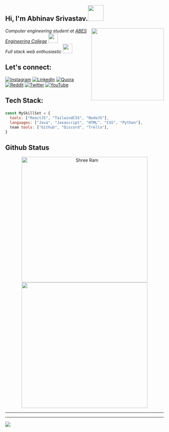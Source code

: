 <h2> Hi, I'm Abhinav Srivastav.<img src="https://media.giphy.com/media/mGcNjsfWAjY5AEZNw6/giphy.gif" width="50">
</h2>
<img align='right' src="https://media1.giphy.com/media/lP8xu5t2DLGG045H8F/giphy.gif" width="230" style="border-radius: 50">

<p>
  <em>
    Computer engineering student at 
    <a href="https://abes.ac.in/">
      ABES Engineering College</a>
    <img src="https://media.giphy.com/media/fYSnHlufseco8Fh93Z/giphy.gif" width="30">
  </br>
    Full stack web enthusiastic
    <img src="https://media.giphy.com/media/WUlplcMpOCEmTGBtBW/giphy.gif" width="30"> 
  </em>
</p>


## Let's connect:
[![Instagram](https://img.shields.io/badge/Instagram-%23E4405F.svg?logo=Instagram&logoColor=white)](https://instagram.com/_abhinav_srivastav__) [![LinkedIn](https://img.shields.io/badge/LinkedIn-%230077B5.svg?logo=linkedin&logoColor=white)](https://www.linkedin.com/in/abhinav-raj-srivastav-599aaa1b2/?originalSubdomain=in) [![Quora](https://img.shields.io/badge/Quora-%23B92B27.svg?logo=Quora&logoColor=white)](https://www.quora.com/profile/Abhinav-Srivastav-189) [![Reddit](https://img.shields.io/badge/Reddit-%23FF4500.svg?logo=Reddit&logoColor=white)](https://www.reddit.com/user/Brilliant_Eye2855) [![Twitter](https://img.shields.io/badge/Twitter-%231DA1F2.svg?logo=Twitter&logoColor=white)](https://twitter.com/srivast254) [![YouTube](https://img.shields.io/badge/YouTube-%23FF0000.svg?logo=YouTube&logoColor=white)](https://www.youtube.com/channel/UCQbYznJOHsukO50pvrphMUg) 

## <p>Tech Stack:</p>
```javascript
const MySkillSet = {
  tools: ["ReactJS", "TailwindCSS", "NodeJS"],
  languages: ["Java", "Javascript", "HTML", "CSS", "Python"],
  team tools: ["Github", "Discord", "Trello"],
}
```
<h2 align="start">Github Status</h2>

<div align="center" >
  <div>
    <a href="https://github.com/Abhinavrajsrivastav" title="Go to Source">
      <img width=400 src="https://github-readme-stats.vercel.app/api?username=Abhinavrajsrivastav&show_icons=true&theme=transparent&hide_border=true&hide=contribs&hide_rank=true" alt="Shree Ram" />
    </a>
    <a href="https://github.com/Abhinavrajsrivastav" title="Go to Source">
      <img width=400 src="https://streak-stats.demolab.com/?user=Abhinavrajsrivastav&theme=transparent&hide_border=true" />
    </a>
  </div>
</div>  


---
---
[![](https://visitcount.itsvg.in/api?id=Abhinavrajsrivastav&icon=0&color=0)](https://visitcount.itsvg.in)

<!-- Proudly created with GPRM ( https://gprm.itsvg.in ) -->
